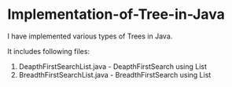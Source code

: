 Implementation-of-Tree-in-Java
==============================
I have implemented various types of Trees in Java.

It includes following files:
1. DeapthFirstSearchList.java - DeapthFirstSearch using List
2. BreadthFirstSearchList.java - BreadthFirstSearch using List
